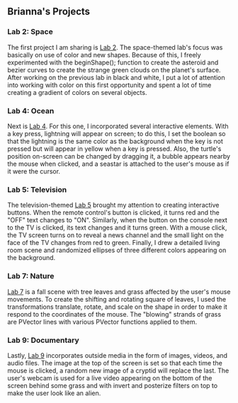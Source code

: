 ## Brianna's Projects

### Lab 2: Space
The first project I am sharing is [Lab 2](https://github.com/MarconneBA15/MAGD150/blob/gh-pages/f18magd150lab02_Marconnet.zip). The space-themed lab's focus was basically on use of color and new shapes. Because of this, I freely experimented with the beginShape(); function to create the asteroid and bezier curves to create the strange green clouds on the planet's surface. After working on the previous lab in black and white, I put a lot of attention into working with color on this first opportunity and spent a lot of time creating a gradient of colors on several objects. 

### Lab 4: Ocean
Next is [Lab 4](https://github.com/MarconneBA15/MAGD150/blob/gh-pages/f18magd150lab04_Marconnet.zip). For this one, I incorporated several interactive elements. With a key press, lightning will appear on screen; to do this, I set the boolean so that the lightning is the same color as the background when the key is not pressed but will appear in yellow when a key is pressed. Also, the turtle's position on-screen can be changed by dragging it, a bubble appears nearby the mouse when clicked, and a seastar is attached to the user's mouse as if it were the cursor. 

### Lab 5: Television
The television-themed [Lab 5](https://github.com/MarconneBA15/MAGD150/blob/gh-pages/f18magd150lab05_Marconnet.zip) brought my attention to creating interactive buttons. When the remote control's button is clicked, it turns red and the "OFF" text changes to "ON". Similarly, when the button on the console next to the TV is clicked, its text changes and it turns green. With a mouse click, the TV screen turns on to reveal a news channel and the small light on the face of the TV changes from red to green. Finally, I drew a detailed living room scene and randomized ellipses of three different colors appearing on the background. 

### Lab 7: Nature
[Lab 7](https://github.com/MarconneBA15/MAGD150/blob/gh-pages/f18_magd150_lab07_Marconnet.zip) is a fall scene with tree leaves and grass affected by the user's mouse movements. To create the shifting and rotating square of leaves, I used the transformations translate, rotate, and scale on the shape in order to make it respond to the coordinates of the mouse. The "blowing" strands of grass are PVector lines with various PVector functions applied to them. 

### Lab 9: Documentary
Lastly, [Lab 9](https://github.com/MarconneBA15/MAGD150/blob/gh-pages/f18magd150_lab09_Marconnet.zip) incorporates outside media in the form of images, videos, and audio files. The image at the top of the screen is set so that each time the mouse is clicked, a random new image of a cryptid will replace the last. The user's webcam is used for a live video appearing on the bottom of the screen behind some grass and with invert and posterize filters on top to make the user look like an alien. 
